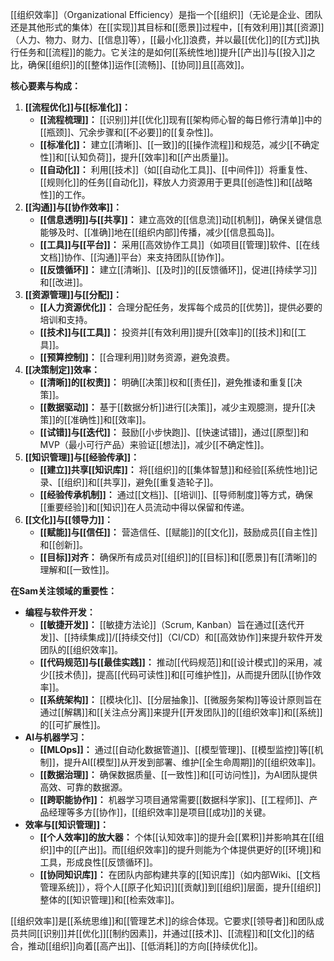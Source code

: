 [[组织效率]]（Organizational Efficiency）是指一个[[组织]]（无论是企业、团队还是其他形式的集体）在[[实现]]其目标和[[愿景]]过程中，[[有效利用]]其[[资源]]（人力、物力、财力、[[信息]]等），[[最小化]]浪费，并以最[[优化]]的[[方式]]执行任务和[[流程]]的能力。它关注的是如何[[系统性地]]提升[[产出]]与[[投入]]之比，确保[[组织]]的[[整体]]运作[[流畅]]、[[协同]]且[[高效]]。

**核心要素与构成：**

1.  **[[流程优化]]与[[标准化]]：**
    *   **[[流程梳理]]：** [[识别]]并[[优化]]现有[[架构师心智的每日修行清单]]中的[[瓶颈]]、冗余步骤和[[不必要]]的[[复杂性]]。
    *   **[[标准化]]：** 建立[[清晰]]、[[一致]]的[[操作流程]]和规范，减少[[不确定性]]和[[认知负荷]]，提升[[效率]]和[[产出质量]]。
    *   **[[自动化]]：** 利用[[技术]]（如[[自动化工具]]、[[中间件]]）将重复性、[[规则化]]的任务[[自动化]]，释放人力资源用于更具[[创造性]]和[[战略性]]的工作。
2.  **[[沟通]]与[[协作效率]]：**
    *   **[[信息透明]]与[[共享]]：** 建立高效的[[信息流]]动[[机制]]，确保关键信息能够及时、[[准确]]地在[[组织内部]]传播，减少[[信息孤岛]]。
    *   **[[工具]]与[[平台]]：** 采用[[高效协作工具]]（如项目[[管理]]软件、[[在线文档]]协作、[[沟通]]平台）来支持团队[[协作]]。
    *   **[[反馈循环]]：** 建立[[清晰]]、[[及时]]的[[反馈循环]]，促进[[持续学习]]和[[改进]]。
3.  **[[资源管理]]与[[分配]]：**
    *   **[[人力资源优化]]：** 合理分配任务，发挥每个成员的[[优势]]，提供必要的培训和支持。
    *   **[[技术]]与[[工具]]：** 投资并[[有效利用]]提升[[效率]]的[[技术]]和[[工具]]。
    *   **[[预算控制]]：** [[合理利用]]财务资源，避免浪费。
4.  **[[决策制定]]效率：**
    *   **[[清晰]]的[[权责]]：** 明确[[决策]]权和[[责任]]，避免推诿和重复[[决策]]。
    *   **[[数据驱动]]：** 基于[[数据分析]]进行[[决策]]，减少主观臆测，提升[[决策]]的[[准确性]]和[[效率]]。
    *   **[[试错]]与[[迭代]]：** 鼓励[[小步快跑]]、[[快速试错]]，通过[[原型]]和MVP（最小可行产品）来验证[[想法]]，减少[[不确定性]]。
5.  **[[知识管理]]与[[经验传承]]：**
    *   **[[建立]]共享[[知识库]]：** 将[[组织]]的[[集体智慧]]和经验[[系统性地]]记录、[[组织]]和[[共享]]，避免[[重复造轮子]]。
    *   **[[经验传承机制]]：** 通过[[文档]]、[[培训]]、[[导师制度]]等方式，确保[[重要经验]]和[[知识]]在人员流动中得以保留和传递。
6.  **[[文化]]与[[领导力]]：**
    *   **[[赋能]]与[[信任]]：** 营造信任、[[赋能]]的[[文化]]，鼓励成员[[自主性]]和[[创新]]。
    *   **[[目标]]对齐：** 确保所有成员对[[组织]]的[[目标]]和[[愿景]]有[[清晰]]的理解和[[一致性]]。

**在Sam关注领域的重要性：**

*   **编程与软件开发：**
    *   **[[敏捷开发]]：** [[敏捷方法论]]（Scrum, Kanban）旨在通过[[迭代开发]]、[[持续集成]]/[[持续交付]]（CI/CD）和[[高效协作]]来提升软件开发团队的[[组织效率]]。
    *   **[[代码规范]]与[[最佳实践]]：** 推动[[代码规范]]和[[设计模式]]的采用，减少[[技术债]]，提高[[代码可读性]]和[[可维护性]]，从而提升团队[[协作效率]]。
    *   **[[系统架构]]：** [[模块化]]、[[分层抽象]]、[[微服务架构]]等设计原则旨在通过[[解耦]]和[[关注点分离]]来提升[[开发团队]]的[[组织效率]]和[[系统]]的[[可扩展性]]。
*   **AI与机器学习：**
    *   **[[MLOps]]：** 通过[[自动化数据管道]]、[[模型管理]]、[[模型监控]]等[[机制]]，提升AI[[模型]]从开发到部署、维护[[全生命周期]]的[[组织效率]]。
    *   **[[数据治理]]：** 确保数据质量、[[一致性]]和[[可访问性]]，为AI团队提供高效、可靠的数据源。
    *   **[[跨职能协作]]：** 机器学习项目通常需要[[数据科学家]]、[[工程师]]、产品经理等多方[[协作]]，[[组织效率]]是项目[[成功]]的关键。
*   **效率与[[知识管理]]：**
    *   **[[个人效率]]的放大器：** 个体[[认知效率]]的提升会[[累积]]并影响其在[[组织]]中的[[产出]]。而[[组织效率]]的提升则能为个体提供更好的[[环境]]和工具，形成良性[[反馈循环]]。
    *   **[[协同知识库]]：** 在团队内部构建共享的[[知识库]]（如内部Wiki、[[文档管理系统]]），将个人[[原子化知识]][[贡献]]到[[组织]]层面，提升[[组织]]整体的[[知识管理]]和[[检索效率]]。

[[组织效率]]是[[系统思维]]和[[管理艺术]]的综合体现。它要求[[领导者]]和团队成员共同[[识别]]并[[优化]][[制约因素]]，并通过[[技术]]、[[流程]]和[[文化]]的结合，推动[[组织]]向着[[高产出]]、[[低消耗]]的方向[[持续优化]]。
